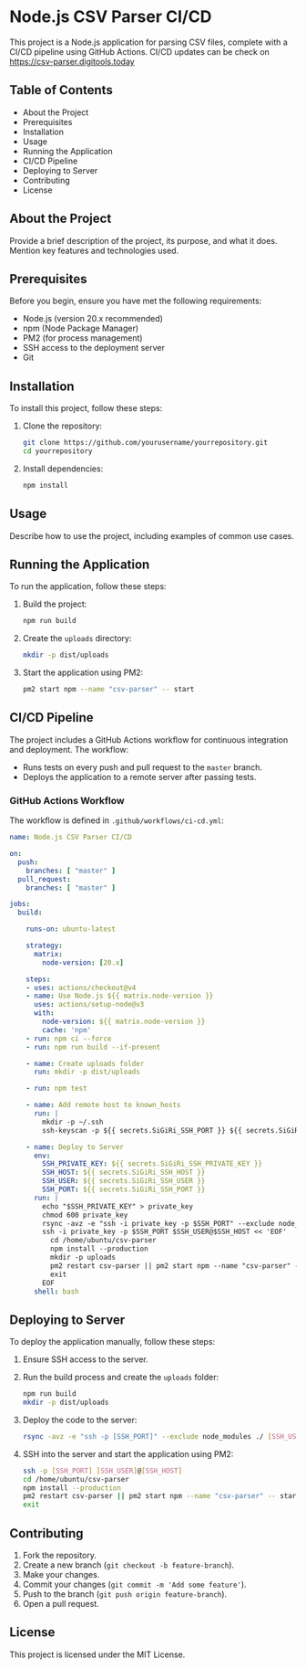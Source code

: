 # Node.js CSV Parser CI/CD

This project is a Node.js application for parsing CSV files, complete with a CI/CD pipeline using GitHub Actions.
CI/CD updates can be check on https://csv-parser.digitools.today
## Table of Contents

- About the Project
- Prerequisites
- Installation
- Usage
- Running the Application
- CI/CD Pipeline
- Deploying to Server
- Contributing
- License

## About the Project

Provide a brief description of the project, its purpose, and what it does. Mention key features and technologies used.

## Prerequisites

Before you begin, ensure you have met the following requirements:
- Node.js (version 20.x recommended)
- npm (Node Package Manager)
- PM2 (for process management)
- SSH access to the deployment server
- Git

## Installation

To install this project, follow these steps:

1. Clone the repository:

   ```sh
   git clone https://github.com/yourusername/yourrepository.git
   cd yourrepository
   ```

2. Install dependencies:

   ```sh
   npm install
   ```

## Usage

Describe how to use the project, including examples of common use cases.

## Running the Application

To run the application, follow these steps:

1. Build the project:

   ```sh
   npm run build
   ```

2. Create the `uploads` directory:

   ```sh
   mkdir -p dist/uploads
   ```

3. Start the application using PM2:

   ```sh
   pm2 start npm --name "csv-parser" -- start
   ```

## CI/CD Pipeline

The project includes a GitHub Actions workflow for continuous integration and deployment. The workflow:

- Runs tests on every push and pull request to the `master` branch.
- Deploys the application to a remote server after passing tests.

### GitHub Actions Workflow

The workflow is defined in `.github/workflows/ci-cd.yml`:

```yaml
name: Node.js CSV Parser CI/CD

on:
  push:
    branches: [ "master" ]
  pull_request:
    branches: [ "master" ]

jobs:
  build:

    runs-on: ubuntu-latest

    strategy:
      matrix:
        node-version: [20.x]

    steps:
    - uses: actions/checkout@v4
    - name: Use Node.js ${{ matrix.node-version }}
      uses: actions/setup-node@v3
      with:
        node-version: ${{ matrix.node-version }}
        cache: 'npm'
    - run: npm ci --force
    - run: npm run build --if-present

    - name: Create uploads folder
      run: mkdir -p dist/uploads

    - run: npm test

    - name: Add remote host to known_hosts
      run: |
        mkdir -p ~/.ssh
        ssh-keyscan -p ${{ secrets.SiGiRi_SSH_PORT }} ${{ secrets.SiGiRi_SSH_HOST }} >> ~/.ssh/known_hosts

    - name: Deploy to Server
      env:
        SSH_PRIVATE_KEY: ${{ secrets.SiGiRi_SSH_PRIVATE_KEY }}
        SSH_HOST: ${{ secrets.SiGiRi_SSH_HOST }}
        SSH_USER: ${{ secrets.SiGiRi_SSH_USER }}
        SSH_PORT: ${{ secrets.SiGiRi_SSH_PORT }}
      run: |
        echo "$SSH_PRIVATE_KEY" > private_key
        chmod 600 private_key
        rsync -avz -e "ssh -i private_key -p $SSH_PORT" --exclude node_modules ./ $SSH_USER@$SSH_HOST:/home/ubuntu/csv-parser
        ssh -i private_key -p $SSH_PORT $SSH_USER@$SSH_HOST << 'EOF'
          cd /home/ubuntu/csv-parser
          npm install --production
          mkdir -p uploads
          pm2 restart csv-parser || pm2 start npm --name "csv-parser" -- start
          exit
        EOF
      shell: bash
```

## Deploying to Server

To deploy the application manually, follow these steps:

1. Ensure SSH access to the server.
2. Run the build process and create the `uploads` folder:

   ```sh
   npm run build
   mkdir -p dist/uploads
   ```

3. Deploy the code to the server:

   ```sh
   rsync -avz -e "ssh -p [SSH_PORT]" --exclude node_modules ./ [SSH_USER]@[SSH_HOST]:/home/ubuntu/csv-parser
   ```

4. SSH into the server and start the application using PM2:

   ```sh
   ssh -p [SSH_PORT] [SSH_USER]@[SSH_HOST]
   cd /home/ubuntu/csv-parser
   npm install --production
   pm2 restart csv-parser || pm2 start npm --name "csv-parser" -- start
   exit
   ```

## Contributing

1. Fork the repository.
2. Create a new branch (`git checkout -b feature-branch`).
3. Make your changes.
4. Commit your changes (`git commit -m 'Add some feature'`).
5. Push to the branch (`git push origin feature-branch`).
6. Open a pull request.

## License

This project is licensed under the MIT License.
